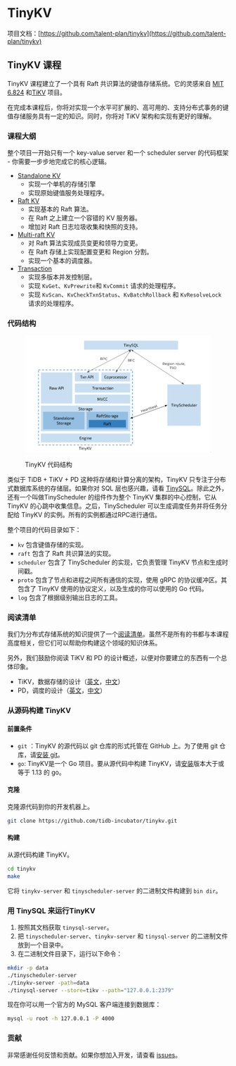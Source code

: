 # TinyKV

项目文档：[https://github.com/talent-plan/tinykv](https://github.com/talent-plan/tinykv)

## TinyKV 课程

TinyKV 课程建立了一个具有 Raft 共识算法的键值存储系统。它的灵感来自 [MIT 6.824](https://pdos.csail.mit.edu/6.824/) 和[TiKV](https://github.com/tikv/tikv) 项目。

在完成本课程后，你将对实现一个水平可扩展的、高可用的、支持分布式事务的键值存储服务具有一定的知识。同时，你将对 TiKV 架构和实现有更好的理解。

### 课程大纲

整个项目一开始只有一个 key-value server 和一个 scheduler server 的代码框架 - 你需要一步步地完成它的核心逻辑。

* [Standalone KV](https://github.com/talent-plan/tinykv/blob/course/doc/project1-StandaloneKV.md)
  * 实现一个单机的存储引擎
  * 实现原始键值服务处理程序。
* [Raft KV](https://github.com/talent-plan/tinykv/blob/course/doc/project2-RaftKV.md)
  * 实现基本的 Raft 算法。&#x20;
  * 在 Raft 之上建立一个容错的 KV 服务器。
  * 增加对 Raft 日志垃圾收集和快照的支持。
* [Multi-raft KV](https://github.com/talent-plan/tinykv/blob/course/doc/project3-MultiRaftKV.md)
  * 对 Raft 算法实现成员变更和领导力变更。
  * 在 Raft 存储上实现配置变更和 Region 分割。
  * 实现一个基本的调度器。
* [Transaction](https://github.com/talent-plan/tinykv/blob/course/doc/project4-Transaction.md)
  * 实现多版本并发控制层。
  * 实现 `KvGet`、`KvPrewrite`和 `KvCommit` 请求的处理程序。
  * 实现 `KvScan`、`KvCheckTxnStatus`、`KvBatchRollback` 和 `KvResolveLock` 请求的处理程序。

### 代码结构

<figure><img src="../../.gitbook/assets/image (1) (2).png" alt=""><figcaption><p>TinyKV 代码结构</p></figcaption></figure>

类似于 TiDB + TiKV + PD 这种将存储和计算分离的架构，TinyKV 只专注于分布式数据库系统的存储层。如果你对 SQL 层也感兴趣，请看  [TinySQL](https://github.com/tidb-incubator/tinysql)。除此之外，还有一个叫做TinyScheduler 的组件作为整个 TinyKV 集群的中心控制，它从 TinyKV 的心跳中收集信息。之后，TinyScheduler 可以生成调度任务并将任务分配给 TinyKV 的实例。所有的实例都通过RPC进行通信。

整个项目的代码目录如下：

* `kv` 包含键值存储的实现。&#x20;
* `raft` 包含了 Raft 共识算法的实现。&#x20;
* `scheduler` 包含了 TinyScheduler 的实现，它负责管理 TinyKV 节点和生成时间戳。&#x20;
* `proto` 包含了节点和进程之间所有通信的实现，使用 gRPC 的协议缓冲区。其包含了 TinyKV 使用的协议定义，以及生成的你可以使用的 Go 代码。&#x20;
* `log` 包含了根据级别输出日志的工具。

### 阅读清单

我们为分布式存储系统的知识提供了一个[阅读清单](https://github.com/talent-plan/tinykv/blob/course/doc/reading\_list.md)。虽然不是所有的书都与本课程高度相关，但它们可以帮助你构建这个领域的知识体系。

另外，我们鼓励你阅读 TiKV 和 PD 的设计概述，以便对你要建立的东西有一个总体印象。

* TiKV，数据存储的设计（[英文](https://en.pingcap.com/blog/tidb-internal-data-storage)，[中文](https://pingcap.com/zh/blog/tidb-internal-1)）
* PD，调度的设计（[英文](https://en.pingcap.com/blog/tidb-internal-scheduling)，[中文](https://pingcap.com/zh/blog/tidb-internal-3)）

### 从源码构建 TinyKV

#### 前置条件

* `git` ：TinyKV 的源代码以 git 仓库的形式托管在 GitHub 上。为了使用 git 仓库，请[安装 git](https://git-scm.com/downloads)。
* `go`: TinyKV是一个 Go 项目。要从源代码中构建 TinyKV，请[安装](https://golang.org/doc/install)版本大于或等于 1.13 的 go。

#### 克隆

克隆源代码到你的开发机器上。

```bash
git clone https://github.com/tidb-incubator/tinykv.git
```

#### 构建

从源代码构建 TinyKV。

```bash
cd tinykv
make
```

它将 `tinykv-server` 和 `tinyscheduler-server` 的二进制文件构建到 `bin dir`。

### 用 TinySQL 来运行TinyKV

1. 按照其文档获取 `tinysql-server`。&#x20;
2. 把 `tinyscheduler-server`、`tinykv-server` 和 `tinysql-server` 的二进制文件放到一个目录中。&#x20;
3. 在二进制文件目录下，运行以下命令：

```bash
mkdir -p data
./tinyscheduler-server
./tinykv-server -path=data
./tinysql-server --store=tikv --path="127.0.0.1:2379"
```

现在你可以用一个官方的 MySQL 客户端连接到数据库：

```bash
mysql -u root -h 127.0.0.1 -P 4000
```

### 贡献

非常感谢任何反馈和贡献。如果你想加入开发，请查看 [issues](https://github.com/tidb-incubator/tinykv/issues)。
